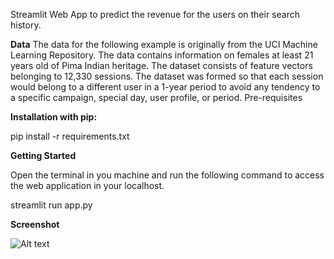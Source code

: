 Streamlit Web App to predict the revenue for the users on their search history.


**Data**
The data for the following example is originally from the UCI Machine Learning Repository. The data contains information on females at least 21 years old of Pima Indian heritage. The dataset consists of feature vectors belonging to 12,330 sessions. The dataset was formed so that each session would belong to a different user in a 1-year period to avoid any tendency to a specific campaign, special day, user profile, or period.
Pre-requisites

**Installation with pip:**

pip install -r requirements.txt

**Getting Started**

Open the terminal in you machine and run the following command to access the web application in your localhost.

streamlit run app.py

**Screenshot**

![Alt text](/Screenshot(134).png?raw=true "Optional Title")
